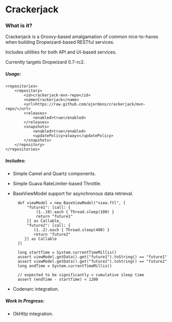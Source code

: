 # Crackerjack

### What is it?

Crackerjack is a Groovy-based amalgamation of common nice-to-haves when building Dropwizard-based RESTful services.

Includes utilities for both API and UI-based services.

Currently targets Dropwizard 0.7-rc2.

##### Usage:
    <repositories>
        <repository>
            <id>crackerjack-mvn-repo</id>
            <name>Crackerjack</name>
            <url>https://raw.github.com/ajordens/crackerjack/mvn-repo/</url>
            <releases>
                <enabled>true</enabled>
            </releases>
            <snapshots>
                <enabled>true</enabled>
                <updatePolicy>always</updatePolicy>
            </snapshots>
        </repository>
    </repositories>

##### Includes:

- Simple Camel and Quartz components.
- Simple Guava RateLimiter-based Throttle.
- BaseViewModel support for asynchronous data retrieval.

        def viewModel = new BaseViewModel("view.ftl", [
            "future1": [call: {
                (1..10).each { Thread.sleep(100) }
                return "future1"
            }] as Callable,
            "future2": [call: {
               (1..2).each { Thread.sleep(400) }
               return "future2"
           }] as Callable
        ])

        long startTime = System.currentTimeMillis()
        assert viewModel.getData().get("future1").toString() == "future1"
        assert viewModel.getData().get("future2").toString() == "future2"
        long endTime = System.currentTimeMillis()

        // expected to be significantly < cumulative sleep time
        assert (endTime - startTime) < 1200
- Codenarc integration.

##### Work In Progress:

- OkHttp integration.

